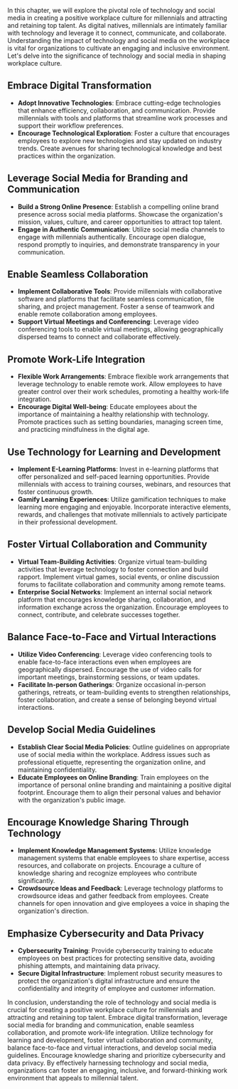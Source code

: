 
In this chapter, we will explore the pivotal role of technology and social media in creating a positive workplace culture for millennials and attracting and retaining top talent. As digital natives, millennials are intimately familiar with technology and leverage it to connect, communicate, and collaborate. Understanding the impact of technology and social media on the workplace is vital for organizations to cultivate an engaging and inclusive environment. Let's delve into the significance of technology and social media in shaping workplace culture.

Embrace Digital Transformation
------------------------------

* **Adopt Innovative Technologies**: Embrace cutting-edge technologies that enhance efficiency, collaboration, and communication. Provide millennials with tools and platforms that streamline work processes and support their workflow preferences.
* **Encourage Technological Exploration**: Foster a culture that encourages employees to explore new technologies and stay updated on industry trends. Create avenues for sharing technological knowledge and best practices within the organization.

Leverage Social Media for Branding and Communication
----------------------------------------------------

* **Build a Strong Online Presence**: Establish a compelling online brand presence across social media platforms. Showcase the organization's mission, values, culture, and career opportunities to attract top talent.
* **Engage in Authentic Communication**: Utilize social media channels to engage with millennials authentically. Encourage open dialogue, respond promptly to inquiries, and demonstrate transparency in your communication.

Enable Seamless Collaboration
-----------------------------

* **Implement Collaborative Tools**: Provide millennials with collaborative software and platforms that facilitate seamless communication, file sharing, and project management. Foster a sense of teamwork and enable remote collaboration among employees.
* **Support Virtual Meetings and Conferencing**: Leverage video conferencing tools to enable virtual meetings, allowing geographically dispersed teams to connect and collaborate effectively.

Promote Work-Life Integration
-----------------------------

* **Flexible Work Arrangements**: Embrace flexible work arrangements that leverage technology to enable remote work. Allow employees to have greater control over their work schedules, promoting a healthy work-life integration.
* **Encourage Digital Well-being**: Educate employees about the importance of maintaining a healthy relationship with technology. Promote practices such as setting boundaries, managing screen time, and practicing mindfulness in the digital age.

Use Technology for Learning and Development
-------------------------------------------

* **Implement E-Learning Platforms**: Invest in e-learning platforms that offer personalized and self-paced learning opportunities. Provide millennials with access to training courses, webinars, and resources that foster continuous growth.
* **Gamify Learning Experiences**: Utilize gamification techniques to make learning more engaging and enjoyable. Incorporate interactive elements, rewards, and challenges that motivate millennials to actively participate in their professional development.

Foster Virtual Collaboration and Community
------------------------------------------

* **Virtual Team-Building Activities**: Organize virtual team-building activities that leverage technology to foster connection and build rapport. Implement virtual games, social events, or online discussion forums to facilitate collaboration and community among remote teams.
* **Enterprise Social Networks**: Implement an internal social network platform that encourages knowledge sharing, collaboration, and information exchange across the organization. Encourage employees to connect, contribute, and celebrate successes together.

Balance Face-to-Face and Virtual Interactions
---------------------------------------------

* **Utilize Video Conferencing**: Leverage video conferencing tools to enable face-to-face interactions even when employees are geographically dispersed. Encourage the use of video calls for important meetings, brainstorming sessions, or team updates.
* **Facilitate In-person Gatherings**: Organize occasional in-person gatherings, retreats, or team-building events to strengthen relationships, foster collaboration, and create a sense of belonging beyond virtual interactions.

Develop Social Media Guidelines
-------------------------------

* **Establish Clear Social Media Policies**: Outline guidelines on appropriate use of social media within the workplace. Address issues such as professional etiquette, representing the organization online, and maintaining confidentiality.
* **Educate Employees on Online Branding**: Train employees on the importance of personal online branding and maintaining a positive digital footprint. Encourage them to align their personal values and behavior with the organization's public image.

Encourage Knowledge Sharing Through Technology
----------------------------------------------

* **Implement Knowledge Management Systems**: Utilize knowledge management systems that enable employees to share expertise, access resources, and collaborate on projects. Encourage a culture of knowledge sharing and recognize employees who contribute significantly.
* **Crowdsource Ideas and Feedback**: Leverage technology platforms to crowdsource ideas and gather feedback from employees. Create channels for open innovation and give employees a voice in shaping the organization's direction.

Emphasize Cybersecurity and Data Privacy
----------------------------------------

* **Cybersecurity Training**: Provide cybersecurity training to educate employees on best practices for protecting sensitive data, avoiding phishing attempts, and maintaining data privacy.
* **Secure Digital Infrastructure**: Implement robust security measures to protect the organization's digital infrastructure and ensure the confidentiality and integrity of employee and customer information.

In conclusion, understanding the role of technology and social media is crucial for creating a positive workplace culture for millennials and attracting and retaining top talent. Embrace digital transformation, leverage social media for branding and communication, enable seamless collaboration, and promote work-life integration. Utilize technology for learning and development, foster virtual collaboration and community, balance face-to-face and virtual interactions, and develop social media guidelines. Encourage knowledge sharing and prioritize cybersecurity and data privacy. By effectively harnessing technology and social media, organizations can foster an engaging, inclusive, and forward-thinking work environment that appeals to millennial talent.
